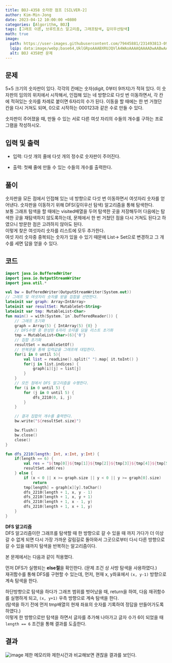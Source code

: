 ```yaml
---
title: BOJ-4358 숫자판 점프 [SILVER-2]
author: Kim-Min-Jong 
date: 2023-04-12 10:00:00 +0800
categories: [Algorithm, BOJ]
tags: [그래프 이론, 브루트포스 알고리즘, 그래프탐색, 깊이우선탐색]
math: true
image:
  path: https://user-images.githubusercontent.com/79445881/231493813-09b145f8-85bd-4c7a-9148-86971d294814.png
  lqip: data:image/webp;base64,UklGRpoAAABXRUJQVlA4WAoAAAAQAAAADwAABwAAQUxQSDIAAAARL0AmbZurmr57yyIiqE8oiG0bejIYEQTgqiDA9vqnsUSI6H+oAERp2HZ65qP/VIAWAFZQOCBCAAAA8AEAnQEqEAAIAAVAfCWkAALp8sF8rgRgAP7o9FDvMCkMde9PK7euH5M1m6VWoDXf2FkP3BqV0ZYbO6NA/VFIAAAA
  alt: BOJ 4358번 문제 
--- 
```


## 문제  
5×5 크기의 숫자판이 있다. 각각의 칸에는 숫자(digit, 0부터 9까지)가 적혀 있다. 이 숫자판의 임의의 위치에서 시작해서, 인접해 있는 네 방향으로 다섯 번 이동하면서, 각 칸에 적혀있는 숫자를 차례로 붙이면 6자리의 수가 된다. 이동을 할 때에는 한 번 거쳤던 칸을 다시 거쳐도 되며, 0으로 시작하는 000123과 같은 수로 만들 수 있다.  
  
숫자판이 주어졌을 때, 만들 수 있는 서로 다른 여섯 자리의 수들의 개수를 구하는 프로그램을 작성하시오.

## 입력 및 출력  
- 입력: 다섯 개의 줄에 다섯 개의 정수로 숫자판이 주어진다.  

- 출력: 첫째 줄에 만들 수 있는 수들의 개수를 출력한다.  
 
## 풀이
숫자판을 모든 점에서 인접해 있는 네 방향으로 다섯 번 이동하면서 여섯자리 숫자를 얻어낸다. 숫자판을 이동하기 위해 DFS(깊이우선 탐색) 알고리즘을 통해 탐색한다.  
보통 그래프 탐색을 할 때에는 visited배열을 두어 탐색한 곳을 저장해두어 다음에는 탐색한 곳을 재탐색하지 않도록하는데, 문제에서 한 번 거쳤던 점을 다시 거쳐도 된다고 하였으니 방문한 점은 고려하지 않아도 된다.  
이렇게 찾은 여섯자리 숫자를 리스트에 모두 추가한다.  
여섯 자리 숫자중 중복되는 숫자가 있을 수 있기 때문에 List-> Set으로 변경하고 그 개수를 세면 답을 얻을 수 있다.


  
## 코드
```kotlin
import java.io.BufferedWriter
import java.io.OutputStreamWriter
import java.util.*

val bw = BufferedWriter(OutputStreamWriter(System.out))
// 그래프 및 여섯자리 숫자를 받을 집합을 선언한다.
lateinit var graph: Array<IntArray>
lateinit var resultSet: MutableSet<String>
lateinit var tmp: MutableList<Char>
fun main() = with(System.`in`.bufferedReader()) {
    // 그래프 초기화
    graph = Array(5) { IntArray(5) {0} }
    // DFS수행 중 완성된 6자리 숫자를 담을 리스트 초기화
    tmp = MutableList<Char>(6){'0'}
    // 집합 초기화
    resultSet = mutableSetOf()
    // 반복문을 통해 입력값을 그래프에 대입한다.
    for(i in 0 until 5){
        val list = readLine().split(" ").map{ it.toInt() }
        for(j in list.indices) {
            graph[i][j] = list[j]
        }
    }
    // 모든 점에서 DFS 알고리즘을 수행한다.
    for (i in 0 until 5) {
        for (j in 0 until 5) {
            dfs_2210(0, i, j)
        }
    }

    // 결과 집합의 개수를 출력한다.
    bw.write("${resultSet.size}")

    bw.flush()
    bw.close()
    close()
}

fun dfs_2210(length: Int, x:Int, y:Int) {
    if(length == 6) {
        val res = "${tmp[0]}${tmp[1]}${tmp[2]}${tmp[3]}${tmp[4]}${tmp[5]}"
        resultSet.add(res)
    } else {
        if (x < 0 || x >= graph.size || y < 0 || y >= graph[0].size)
            return
        tmp[length] = graph[x][y].toChar()
        dfs_2210(length + 1, x, y - 1)
        dfs_2210(length + 1, x, y + 1)
        dfs_2210(length + 1, x - 1, y)
        dfs_2210(length + 1, x + 1, y)
    }
}
```  
**DFS 알고리즘**  
DFS 알고리즘이란 그래프를 탐색할 때 한 방향으로 갈 수 있을 때 까지 가다가 더 이상 갈 수 없게 되면 다시 가장 가까운 갈림길로 돌아와서 그곳으로부터 다시 다른 방향으로 갈 수 있을 떄까지 탐색을 반복하는 알고리즘이다.

본 문제에서는 다음과 같이 적용했다.
  
먼저 DFS가 실행되는 **else절**을 확인한다. (문제 조건 상 사방 탐색을 사용하였다.)   
재귀함수를 통해 DFS를 구현할 수 있는데, 먼저, 현재 x, y좌표에서 `(x, y-1)` 방향으로 계속 탐색을 한다.  
  
하단방향으로 탐색을 하다가 그래프 범위를 벗어났을 때, return을 하여, 다음 재귀함수를 실행하게 되고, `(x, y+1)` 우측 방향으로 계속 탐색을 한다.   
(탐색을 하기 전에 먼저 tmp배열의 현재 좌표의 숫자를 기록하여 정답을 만들어가도록 하였다.)    
이렇게 한 방향으로만 탐색을 하면서 글자를 추가해 나아가고 글자 수가 6이 되었을 때 `length == 6` 조건을 통해 결과를 도출한다.  



## 결과
![image](https://user-images.githubusercontent.com/79445881/231495725-eb676ab9-faec-4329-880b-a4038840d4ca.png)
제한 메모리와 제한시간과 비교해보면 괜찮을 결과를 보인다.
